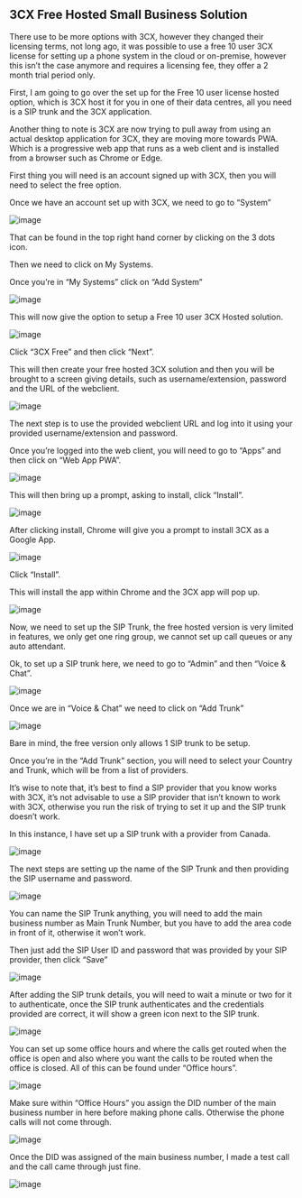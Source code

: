 ## 3CX Free Hosted Small Business Solution

There use to be more options with 3CX, however they changed their licensing terms, not long ago, it was possible to use a free 10 user 3CX license for setting up a phone system in the cloud or on-premise, however this isn’t the case anymore and requires a licensing fee, they offer a 2 month trial period only.

First, I am going to go over the set up for the Free 10 user license hosted option, which is 3CX host it for you in one of their data centres, all you need is a SIP trunk and the 3CX application.

Another thing to note is 3CX are now trying to pull away from using an actual desktop application for 3CX, they are moving more towards PWA. Which is a progressive web app that runs as a web client and is installed from a browser such as Chrome or Edge.

First thing you will need is an account signed up with 3CX, then you will need to select the free option. 

Once we have an account set up with 3CX, we need to go to “System”

![image](https://github.com/Kingy01/Projects/assets/24928927/ecccc4ba-d830-40e0-bb7d-05305f6ad199)

That can be found in the top right hand corner by clicking on the 3 dots icon.

Then we need to click on My Systems.


Once you’re in “My Systems” click on “Add System”

![image](https://github.com/Kingy01/Projects/assets/24928927/f321c85d-0b49-4a02-a88b-033d4af567d5)

This will now give the option to setup a Free 10 user 3CX Hosted solution.

![image](https://github.com/Kingy01/Projects/assets/24928927/9756b9ac-adaa-4a5a-ba69-dac8baeb1b01)

Click “3CX Free” and then click “Next”.

This will then create your free hosted 3CX solution and then you will be brought to a screen giving details, such as username/extension, password and the URL of the webclient.

![image](https://github.com/Kingy01/Projects/assets/24928927/e0911633-fe8f-4828-be4f-f2b7099d39c4)

The next step is to use the provided webclient URL and log into it using your provided username/extension and password.

Once you’re logged into the web client, you will need to go to “Apps” and then click on “Web App PWA”.

![image](https://github.com/Kingy01/Projects/assets/24928927/0e938ff9-d697-44bd-a0cc-71d5f18ca0b4)


This will then bring up a prompt, asking to install, click “Install”.

![image](https://github.com/Kingy01/Projects/assets/24928927/950ef59f-c71f-4215-ad8b-5d13802e3f51)

After clicking install, Chrome will give you a prompt to install 3CX as a Google App.

![image](https://github.com/Kingy01/Projects/assets/24928927/9855709f-c429-4983-9be3-25994c12541c)

Click “Install”.

This will install the app within Chrome and the 3CX app will pop up.

![image](https://github.com/Kingy01/Projects/assets/24928927/e611b141-6638-407a-9f82-47d9afdee21c)

Now, we need to set up the SIP Trunk, the free hosted version is very limited in features, we only get one ring group, we cannot set up call queues or any auto attendant.

Ok, to set up a SIP trunk here, we need to go to “Admin” and then “Voice & Chat”.

![image](https://github.com/Kingy01/Projects/assets/24928927/f39cf05f-6b09-475c-9ed5-adf74285c660)

Once we are in “Voice & Chat” we need to click on “Add Trunk”

![image](https://github.com/Kingy01/Projects/assets/24928927/54660c05-ba10-4fb4-83f9-912749adc2ef)

Bare in mind, the free version only allows 1 SIP trunk to be setup.

Once you’re in the “Add Trunk” section, you will need to select your Country and Trunk, which will be from a list of providers.

It’s wise to note that, it’s best to find a SIP provider that you know works with 3CX, it’s not advisable to use a SIP provider that isn’t known to work with 3CX, otherwise you run the risk of trying to set it up and the SIP trunk doesn’t work.

In this instance, I have set up a SIP trunk with a provider from Canada.

![image](https://github.com/Kingy01/Projects/assets/24928927/c45a3883-f3d6-4adf-ab97-87d1144bde6d)

The next steps are setting up the name of the SIP Trunk and then providing the SIP username and password.

![image](https://github.com/Kingy01/Projects/assets/24928927/c0b4f433-7022-437a-ac87-8e136ec2be1a)


You can name the SIP Trunk anything, you will need to add the main business number as Main Trunk Number, but you have to add the area code in front of it, otherwise it won’t work.

Then just add the SIP User ID and password that was provided by your SIP provider, then click “Save”

![image](https://github.com/Kingy01/Projects/assets/24928927/66cc5fc3-80f6-4b72-a425-836d2d41e62c)

After adding the SIP trunk details, you will need to wait a minute or two for it to authenticate, once the SIP trunk authenticates and the credentials provided are correct, it will show a green icon next to the SIP trunk.

![image](https://github.com/Kingy01/Projects/assets/24928927/8d1f37ed-d53c-48d8-91a0-c8f415a7dc6b)

You can set up some office hours and where the calls get routed when the office is open and also where you want the calls to be routed when the office is closed. All of this can be found under “Office hours”.

![image](https://github.com/Kingy01/Projects/assets/24928927/983e86e9-3879-48fd-b23b-7121d147e166)

Make sure within “Office Hours” you assign the DID number of the main business number in here before making phone calls. Otherwise the phone calls will not come through.

![image](https://github.com/Kingy01/Projects/assets/24928927/8b201627-3312-4cff-8e08-9a8efd0c60c3)

Once the DID was assigned of the main business number, I made a test call and the call came through just fine.

![image](https://github.com/Kingy01/Projects/assets/24928927/644b4c16-1329-449c-96df-9c9b0f7bbad0)












